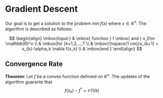# Gradient Descent

Our goal is to get a solution to the problem $\min f(x)$ where $x\in\mathbb{R}^n$. The algorithm is described as follows:

$$
\begin{align}
\mbox{Input:} & \mbox{ function } f \mbox{ and } x_0\in \mathbb{R}^n \\
& \mbox{for }k=1,2,...,T \\
& \mbox{\hspace{1 cm}}x_{k+1} = x_{k}-\alpha_k \nabla f(x_k) \\
& \mbox{end }
\end{align}
$$


## Convergence Rate

**Theorem:** Let $f$ be a convex function definied on $\mathbb{R}^n$. The updates of the algorithm guarante that $$f(x_k)-f^{*} = \mathcal{O}(1/k)$$ 
